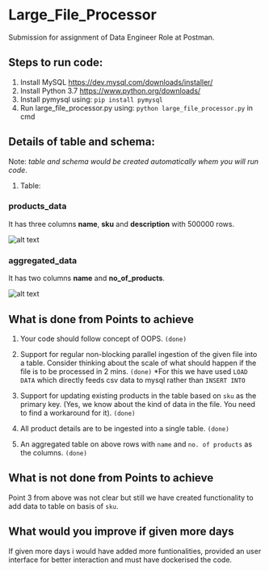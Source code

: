# Large_File_Processor
Submission for assignment of Data Engineer Role at Postman.

## Steps to run code:
1. Install MySQL 
https://dev.mysql.com/downloads/installer/
2. Install Python 3.7
https://www.python.org/downloads/
3. Install pymysql using: ```pip install pymysql``` 
4. Run large_file_processor.py using:
```python large_file_processor.py``` in cmd

## Details of table and schema:
Note: *table and schema would be created automatically whem you will run code*.
1. Table:

### products_data
It has three columns **name**, **sku** and **description** with 500000 rows.
 
![alt text](product_data_table.png "Logo Title Text 1")

### aggregated_data
It has two columns **name** and **no_of_products**.

![alt text](aggregated_data_table.png "Logo Title Text 1")

## What is done from Points to achieve

1. Your code should follow concept of OOPS. `(done)`

2. Support for regular non-blocking parallel ingestion of the given file into a table. Consider thinking about the scale of what should happen if the file is to be processed in 2 mins. `(done)`
*For this we have used ```LOAD DATA``` which directly feeds csv data to mysql rather than ```INSERT INTO```

3. Support for updating existing products in the table based on `sku` as the primary key. (Yes, we know about the kind of data in the file. You need to find a workaround for it). `(done)`

4. All product details are to be ingested into a single table. `(done)`

5. An aggregated table on above rows with `name` and `no. of products` as the columns. `(done)`

## What is not done from Points to achieve

Point 3 from above was not clear but still we have created functionality to add data to table on basis of `sku`.

## What would you improve if given more days

If given more days i would have added more funtionalities, provided an user interface for better interaction and must have dockerised the code.
